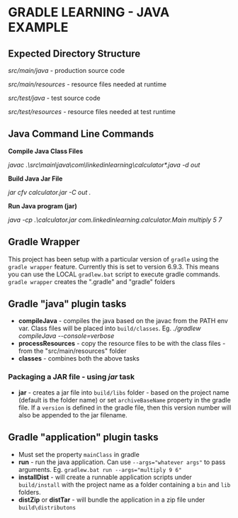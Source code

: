 # GRADLE LEARNING - JAVA EXAMPLE

## Expected Directory Structure

*src/main/java* - production source code

*src/main/resources* - resource files needed at runtime

*src/test/java* - test source code

*src/test/resources* - resource files needed at test runtime

## Java Command Line Commands

**Compile Java Class Files**

*javac .\src\main\java\com\linkedinlearning\calculator\*.java -d out*

**Build Java Jar File**

*jar cfv calculator.jar -C out .*

**Run Java program (jar)**

*java -cp .\calculator.jar com.linkedinlearning.calculator.Main multiply 5 7*

## Gradle Wrapper

This project has been setup with a particular version of `gradle` using the `gradle wrapper` feature. Currently this is set to version 6.9.3.
This means you can use the LOCAL `gradlew.bat` script to execute gradle commands. 
`gradle wrapper` creates the ".gradle" and "gradle" folders

## Gradle "java" plugin tasks
- **compileJava** - compiles the java based on the javac from the PATH env var. Class files will be placed into `build/classes`. Eg. *./gradlew compileJava --console=verbose*
- **processResources** - copy the resource files to be with the class files - from the "src/main/resources" folder
- **classes** - combines both the above tasks

### Packaging a JAR file - using *jar* task
- **jar** - creates a jar file into `build/libs` folder - based on the project name (default is the folder name) or set `archiveBaseName` property in the gradle file. If a `version` is defined in the gradle file, then this version number will also be appended to the jar filename.

## Gradle "application" plugin tasks
- Must set the property `mainClass` in gradle
- **run** - run the java application. Can use `--args="whatever args"` to pass arguments. Eg. `gradlew.bat run --args="multiply 9 6"`
- **installDist** - will create a runnable application scripts under `build/install` with the project name as a folder containing a `bin` and `lib` folders.
- **distZip** or **distTar** - will bundle the application in a zip file under `build\distributons`